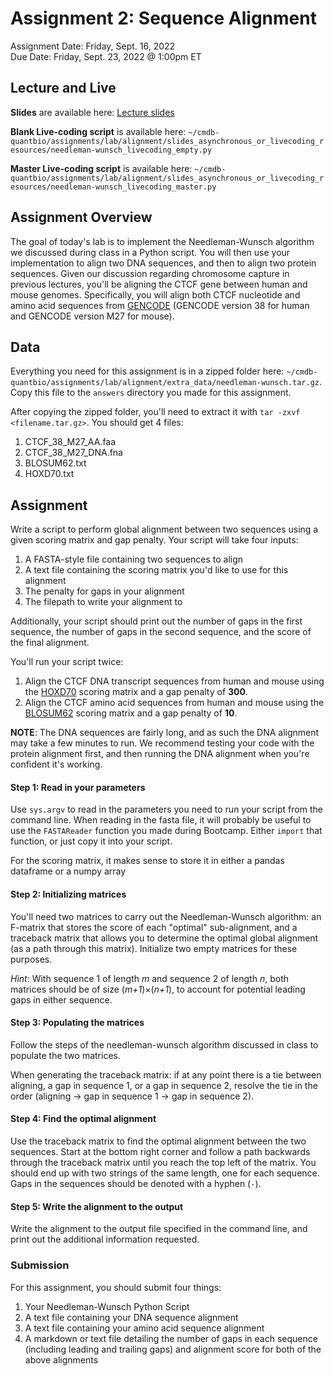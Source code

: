 # Assignment 2: Sequence Alignment
Assignment Date: Friday, Sept. 16, 2022 <br>
Due Date: Friday, Sept. 23, 2022 @ 1:00pm ET <br>

## Lecture and Live

**Slides** are available here: [Lecture slides](https://docs.google.com/presentation/d/1IRm-2vsaJLWN2YV0us_UHHwVVDEfrvXu8zW-9zc0Jec/edit?usp=sharing)

**Blank Live-coding script** is available here: `~/cmdb-quantbio/assignments/lab/alignment/slides_asynchronous_or_livecoding_resources/needleman-wunsch_livecoding_empty.py`

**Master Live-coding script** is available here: `~/cmdb-quantbio/assignments/lab/alignment/slides_asynchronous_or_livecoding_resources/needleman-wunsch_livecoding_master.py`


## Assignment Overview

The goal of today's lab is to implement the Needleman-Wunsch algorithm we discussed during class in a Python script. You will then use your implementation to align two DNA sequences, and then to align two protein sequences. Given our discussion regarding chromosome capture in previous lectures, you'll be aligning the CTCF gene between human and mouse genomes. Specifically, you will align both CTCF nucleotide and amino acid sequences from [GENCODE](https://www.gencodegenes.org/) (GENCODE version 38 for human and GENCODE version M27 for mouse).

## Data

Everything you need for this assignment is in a zipped folder here: `~/cmdb-quantbio/assignments/lab/alignment/extra_data/needleman-wunsch.tar.gz`. Copy this file to the `answers` directory you made for this assignment.

After copying the zipped folder, you'll need to extract it with `tar -zxvf <filename.tar.gz>`. You should get 4 files:
1. CTCF_38_M27_AA.faa
2. CTCF_38_M27_DNA.fna
3. BLOSUM62.txt
4. HOXD70.txt


## Assignment

Write a script to perform global alignment between two sequences using a given scoring matrix and gap penalty. Your script will take four inputs:
1. A FASTA-style file containing two sequences to align
2. A text file containing the scoring matrix you'd like to use for this alignment
3. The penalty for gaps in your alignment
4. The filepath to write your alignment to

Additionally, your script should print out the number of gaps in the first sequence, the number of gaps in the second sequence, and the score of the final alignment.

You'll run your script twice:
1. Align the CTCF DNA transcript sequences from human and mouse using the [HOXD70](https://pubmed.ncbi.nlm.nih.gov/11928468/) scoring matrix and a gap penalty of **300**.
2. Align the CTCF amino acid sequences from human and mouse using the [BLOSUM62](https://www.pnas.org/content/89/22/10915) scoring matrix and a gap penalty of **10**.

**NOTE**: The DNA sequences are fairly long, and as such the DNA alignment may take a few minutes to run. We recommend testing your code with the protein alignment first, and then running the DNA alignment when you're confident it's working.

#### Step 1: Read in your parameters

Use `sys.argv` to read in the parameters you need to run your script from the command line. When reading in the fasta file, it will probably be useful to use the `FASTAReader` function you made during Bootcamp. Either `import` that function, or just copy it into your script.

For the scoring matrix, it makes sense to store it in either a pandas dataframe or a numpy array

#### Step 2: Initializing matrices

You'll need two matrices to carry out the Needleman-Wunsch algorithm: an F-matrix that stores the score of each "optimal" sub-alignment, and a traceback matrix that allows you to determine the optimal global alignment (as a path through this matrix). Initialize two empty matrices for these purposes.

*Hint*: With sequence 1 of length *m* and sequence 2 of length *n*, both matrices should be of size (*m+1*)×(*n+1*), to account for potential leading gaps in either sequence.

#### Step 3: Populating the matrices

Follow the steps of the needleman-wunsch algorithm discussed in class to populate the two matrices.

When generating the traceback matrix: if at any point there is a tie between aligning, a gap in sequence 1, or a gap in sequence 2, resolve the tie in the order (aligning -> gap in sequence 1 -> gap in sequence 2).

#### Step 4: Find the optimal alignment

Use the traceback matrix to find the optimal alignment between the two sequences. Start at the bottom right corner and follow a path backwards through the traceback matrix until you reach the top left of the matrix. You should end up with two strings of the same length, one for each sequence. Gaps in the sequences should be denoted with a hyphen (`-`).

#### Step 5: Write the alignment to the output

Write the alignment to the output file specified in the command line, and print out the additional information requested.


### Submission

For this assignment, you should submit four things:
1. Your Needleman-Wunsch Python Script
2. A text file containing your DNA sequence alignment
3. A text file containing your amino acid sequence alignment
4. A markdown or text file detailing the number of gaps in each sequence (including leading and trailing gaps) and alignment score for both of the above alignments